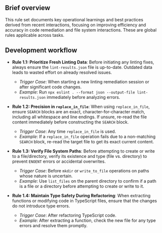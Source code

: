 ## Brief overview
This rule set documents key operational learnings and best practices derived from recent interactions, focusing on improving efficiency and accuracy in code remediation and file system interactions. These are global rules applicable across tasks.

## Development workflow
- **Rule 1.1: Prioritize Fresh Linting Data**: Before initiating any linting fixes, always ensure the `lint-results.json` file is up-to-date. Outdated data leads to wasted effort on already resolved issues.
  - *Trigger Case*: When starting a new linting remediation session or after significant code changes.
  - *Example*: Run `npx eslint . --format json --output-file lint-results.json` immediately before analyzing errors.

- **Rule 1.2: Precision in `replace_in_file`**: When using `replace_in_file`, ensure `SEARCH` blocks are an exact, character-for-character match, including all whitespace and line endings. If unsure, re-read the file content immediately before constructing the `SEARCH` block.
  - *Trigger Case*: Any time `replace_in_file` is used.
  - *Example*: If a `replace_in_file` operation fails due to a non-matching `SEARCH` block, re-read the target file to get its exact current content.

- **Rule 1.3: Verify File System Paths**: Before attempting to create or write to a file/directory, verify its existence and type (file vs. directory) to prevent `ENOENT` errors or accidental overwrites.
  - *Trigger Case*: Before `mkdir` or `write_to_file` operations on paths whose nature is uncertain.
  - *Example*: Use `list_files` on the parent directory to confirm if a path is a file or a directory before attempting to create or write to it.

- **Rule 1.4: Maintain Type Safety During Refactoring**: When extracting functions or modifying code in TypeScript files, ensure that the changes do not introduce type errors.
  - *Trigger Case*: After refactoring TypeScript code.
  - *Example*: After extracting a function, check the new file for any type errors and resolve them promptly.
